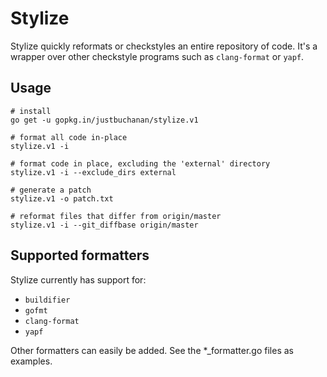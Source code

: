 
# Stylize

Stylize quickly reformats or checkstyles an entire repository of code.
It's a wrapper over other checkstyle programs such as `clang-format` or `yapf`.


## Usage

~~~{.sh}
# install
go get -u gopkg.in/justbuchanan/stylize.v1

# format all code in-place
stylize.v1 -i

# format code in place, excluding the 'external' directory
stylize.v1 -i --exclude_dirs external

# generate a patch
stylize.v1 -o patch.txt

# reformat files that differ from origin/master
stylize.v1 -i --git_diffbase origin/master
~~~


## Supported formatters

Stylize currently has support for:
* `buildifier`
* `gofmt`
* `clang-format`
* `yapf`

Other formatters can easily be added. See the *_formatter.go files as examples.
